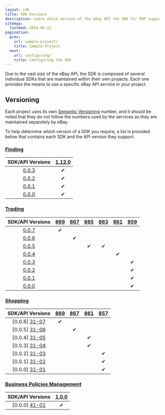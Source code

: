 ```yaml
---
layout: sdk
title: SDK Versions
description: Learn which version of the eBay API the SDK for PHP supports.
sitemap:
  lastmod: 2014-06-11
pagination:
  prev:
    url: sample-project/
    title: Sample Project
  next:
    url: configuring/
    title: Configuring the SDK
---
```

Due to the vast size of the eBay API, the SDK is composed of several individual SDKs that are maintained within their own projects. Each one provides the means to use a specific eBay API service in your project.

## Versioning

Each project uses its own [Semantic Versioning](http://semver.org/) number, and it should be noted that they do not follow the numbers used by the services as they are maintained separately by eBay.

To help determine which version of a SDK you require, a list is provided below that contains each SDK and the API version they support.

### <a id="finding"> </a>[Finding](https://github.com/davidtsadler/ebay-sdk-finding)

| SDK/API Versions | [1.12.0][12-01] |
|:----------------:|:---------------:|
| [0.0.3][11-04]   | &#10004;        |
| [0.0.2][11-03]   | &#10004;        |
| [0.0.1][11-02]   | &#10004;        |
| [0.0.0][11-01]   | &#10004;        |

### <a id="trading"> </a>[Trading](https://github.com/davidtsadler/ebay-sdk-trading)

| SDK/API Versions | [869][22-06] | [867][22-05] | [865][22-04] | [863][22-03] | [861][22-02] | [859][22-01] |
|:----------------:|:------------:|:------------:|:------------:|:------------:|:------------:|:------------:|
| [0.0.7][21-08]   | &#10004;     |              |              |              |              |              |
| [0.0.6][21-07]   |              | &#10004;     |              |              |              |              |
| [0.0.5][21-06]   |              |              | &#10004;     | &#10004;     |              |              |
| [0.0.4][21-05]   |              |              |              |              | &#10004;     |              |
| [0.0.3][21-04]   |              |              |              |              |              | &#10004;     |
| [0.0.2][21-03]   |              |              |              |              |              | &#10004;     |
| [0.0.1][21-02]   |              |              |              |              |              | &#10004;     |
| [0.0.0][21-01]   |              |              |              |              |              | &#10004;     |

### <a id="shopping"> </a>[Shopping](https://github.com/davidtsadler/ebay-sdk-shopping)

| SDK/API Versions | [869][32-04] | [867][32-03] | [861][32-02] | [857][32-01] |
|:----------------:|:------------:|:------------:|:------------:|:------------:|
| [0.0.6] [31-07]  | &#10004;     |              |              |              |
| [0.0.5] [31-06]  |              | &#10004;     |              |              |
| [0.0.4] [31-05]  |              |              | &#10004;     |              |
| [0.0.3] [31-04]  |              |              | &#10004;     |              |
| [0.0.2] [31-03]  |              |              |              | &#10004;     |
| [0.0.1] [31-02]  |              |              |              | &#10004;     |
| [0.0.0] [31-01]  |              |              |              | &#10004;     |

### <a id="business"> </a>[Business Policies Management](https://github.com/davidtsadler/ebay-sdk-business-policies-management)

| SDK/API Versions | [1.0.0][42-01] |
|:----------------:|:--------------:|
| [0.0.0] [41-01]  | &#10004;       |

[11-04]: https://github.com/davidtsadler/ebay-sdk-finding/tree/0.0.3
[11-03]: https://github.com/davidtsadler/ebay-sdk-finding/tree/0.0.2
[11-02]: https://github.com/davidtsadler/ebay-sdk-finding/tree/0.0.1
[11-01]: https://github.com/davidtsadler/ebay-sdk-finding/tree/0.0.0

[12-01]: https://developer.ebay.com/DevZone/finding/ReleaseNotes.html#1.12.0

[21-08]: https://github.com/davidtsadler/ebay-sdk-trading/tree/0.0.7
[21-07]: https://github.com/davidtsadler/ebay-sdk-trading/tree/0.0.6
[21-06]: https://github.com/davidtsadler/ebay-sdk-trading/tree/0.0.5
[21-05]: https://github.com/davidtsadler/ebay-sdk-trading/tree/0.0.4
[21-04]: https://github.com/davidtsadler/ebay-sdk-trading/tree/0.0.3
[21-03]: https://github.com/davidtsadler/ebay-sdk-trading/tree/0.0.2
[21-02]: https://github.com/davidtsadler/ebay-sdk-trading/tree/0.0.1
[21-01]: https://github.com/davidtsadler/ebay-sdk-trading/tree/0.0.0

[22-06]: http://developer.ebay.com/devzone/xml/docs/releasenotes.html#869
[22-05]: http://developer.ebay.com/devzone/xml/docs/releasenotes.html#867
[22-04]: http://developer.ebay.com/devzone/xml/docs/releasenotes.html#865
[22-03]: http://developer.ebay.com/devzone/xml/docs/releasenotes.html#863
[22-02]: http://developer.ebay.com/devzone/xml/docs/releasenotes.html#861
[22-01]: http://developer.ebay.com/devzone/xml/docs/releasenotes.html#859

[31-07]: https://github.com/davidtsadler/ebay-sdk-shopping/tree/0.0.6
[31-06]: https://github.com/davidtsadler/ebay-sdk-shopping/tree/0.0.5
[31-05]: https://github.com/davidtsadler/ebay-sdk-shopping/tree/0.0.4
[31-04]: https://github.com/davidtsadler/ebay-sdk-shopping/tree/0.0.3
[31-03]: https://github.com/davidtsadler/ebay-sdk-shopping/tree/0.0.2
[31-02]: https://github.com/davidtsadler/ebay-sdk-shopping/tree/0.0.1
[31-01]: https://github.com/davidtsadler/ebay-sdk-shopping/tree/0.0.0

[32-04]: http://developer.ebay.com/DevZone/shopping/docs/ReleaseNotes.html#869
[32-03]: http://developer.ebay.com/DevZone/shopping/docs/ReleaseNotes.html#867
[32-02]: http://developer.ebay.com/DevZone/shopping/docs/ReleaseNotes.html#861
[32-01]: http://developer.ebay.com/DevZone/shopping/docs/ReleaseNotes.html#857

[41-01]: https://github.com/davidtsadler/ebay-sdk-business-policies-management/tree/0.0.0

[42-01]: http://developer.ebay.com/DevZone/business-policies/ReleaseNotes.html#1.0.0
